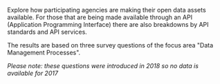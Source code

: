 Explore how participating agencies are making their open data assets available. For those that are being made available through an API (Application Programming Interface) there are also breakdowns by API standards and API services.

The results are based on three survey questions of the focus area "Data Management Processes".

_Please note: these questions were introduced in 2018 so no data is available for 2017_
